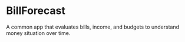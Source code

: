# BillForecast
A common app that evaluates bills, income, and budgets to understand money situation over time.

